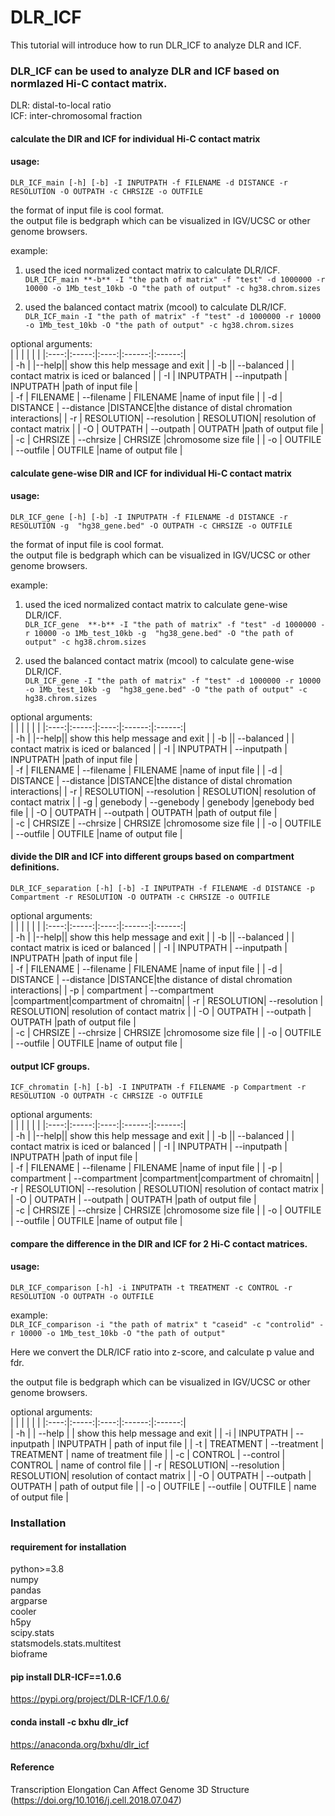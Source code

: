 # DLR_ICF  
This tutorial will introduce how to run DLR_ICF to analyze DLR and ICF.

### DLR_ICF can be used to analyze DLR and ICF based on normlazed Hi-C contact matrix.  
DLR: distal-to-local ratio  
ICF: inter-chromosomal fraction  

#### calculate the DIR and ICF for individual Hi-C contact matrix
#### usage: 
```DLR_ICF_main [-h] [-b] -I INPUTPATH -f FILENAME -d DISTANCE -r RESOLUTION -O OUTPATH -c CHRSIZE -o OUTFILE``` 

the format of input file is cool format.  
the output file is bedgraph which can be visualized in IGV/UCSC or other genome browsers. 

example:  
1. used the iced normalized contact matrix to calculate DLR/ICF.  
```DLR_ICF_main **-b** -I "the path of matrix" -f "test" -d 1000000 -r 10000 -o 1Mb_test_10kb -O "the path of output" -c hg38.chrom.sizes```

2. used the balanced contact matrix (mcool) to calculate DLR/ICF.  
```DLR_ICF_main -I "the path of matrix" -f "test" -d 1000000 -r 10000 -o 1Mb_test_10kb -O "the path of output" -c hg38.chrom.sizes```

                     
optional arguments:  
|  |   |    |   |   |
|:----:|:-----:|:----:|:------:|:------:|  
| -h |  |--help|| show this help message and exit |
| -b ||  --balanced |   | contact matrix is iced or balanced |
| -I | INPUTPATH  | --inputpath | INPUTPATH |path of input file  |  
| -f | FILENAME   | --filename    | FILENAME |name of input file |
| -d | DISTANCE  | --distance |DISTANCE|the distance of distal chromation interactions|
| -r    |   RESOLUTION| --resolution | RESOLUTION| resolution of contact matrix  | 
| -O | OUTPATH    | --outpath |  OUTPATH |path of output file  |  
| -c | CHRSIZE    | --chrsize |  CHRSIZE |chromosome size file  |
| -o | OUTFILE    | --outfile |  OUTFILE |name of output file  |


#### calculate gene-wise DIR and ICF for individual Hi-C contact matrix
#### usage: 
```DLR_ICF_gene [-h] [-b] -I INPUTPATH -f FILENAME -d DISTANCE -r RESOLUTION -g  "hg38_gene.bed" -O OUTPATH -c CHRSIZE -o OUTFILE``` 

the format of input file is cool format.  
the output file is bedgraph which can be visualized in IGV/UCSC or other genome browsers. 

example:  
1. used the iced normalized contact matrix to calculate gene-wise DLR/ICF.  
```DLR_ICF_gene  **-b** -I "the path of matrix" -f "test" -d 1000000 -r 10000 -o 1Mb_test_10kb -g  "hg38_gene.bed" -O "the path of output" -c hg38.chrom.sizes```

2. used the balanced contact matrix (mcool) to calculate gene-wise DLR/ICF.  
```DLR_ICF_gene -I "the path of matrix" -f "test" -d 1000000 -r 10000 -o 1Mb_test_10kb -g  "hg38_gene.bed" -O "the path of output" -c hg38.chrom.sizes```

optional arguments:  
|  |   |    |   |   |
|:----:|:-----:|:----:|:------:|:------:|  
| -h |  |--help|| show this help message and exit |
| -b ||  --balanced |   | contact matrix is iced or balanced |
| -I | INPUTPATH  | --inputpath | INPUTPATH |path of input file  |  
| -f | FILENAME   | --filename    | FILENAME |name of input file |
| -d | DISTANCE  | --distance |DISTANCE|the distance of distal chromation interactions|
| -r    |   RESOLUTION| --resolution | RESOLUTION| resolution of contact matrix  | 
| -g | genebody    | --genebody |  genebody |genebody bed file  | 
| -O | OUTPATH    | --outpath |  OUTPATH |path of output file  |  
| -c | CHRSIZE    | --chrsize |  CHRSIZE |chromosome size file  |
| -o | OUTFILE    | --outfile |  OUTFILE |name of output file  |

#### divide the DIR and ICF into different groups based on compartment definitions.  
```DLR_ICF_separation [-h] [-b] -I INPUTPATH -f FILENAME -d DISTANCE -p Compartment -r RESOLUTION -O OUTPATH -c CHRSIZE -o OUTFILE``` 

optional arguments:  
|  |   |    |   |   |
|:----:|:-----:|:----:|:------:|:------:|  
| -h |  |--help|| show this help message and exit |
| -b ||  --balanced |   | contact matrix is iced or balanced |
| -I | INPUTPATH  | --inputpath | INPUTPATH |path of input file  |  
| -f | FILENAME   | --filename    | FILENAME |name of input file |
| -d | DISTANCE  | --distance |DISTANCE|the distance of distal chromation interactions|
| -p | compartment  | --compartment |compartment|compartment of chromaitn|
| -r    |   RESOLUTION| --resolution | RESOLUTION| resolution of contact matrix  | 
| -O | OUTPATH    | --outpath |  OUTPATH |path of output file  |  
| -c | CHRSIZE    | --chrsize |  CHRSIZE |chromosome size file  |
| -o | OUTFILE    | --outfile |  OUTFILE |name of output file  |

#### output ICF groups.  
```ICF_chromatin [-h] [-b] -I INPUTPATH -f FILENAME -p Compartment -r RESOLUTION -O OUTPATH -c CHRSIZE -o OUTFILE``` 

optional arguments:  
|  |   |    |   |   |
|:----:|:-----:|:----:|:------:|:------:|  
| -h |  |--help|| show this help message and exit |
| -b ||  --balanced |   | contact matrix is iced or balanced |
| -I | INPUTPATH  | --inputpath | INPUTPATH |path of input file  |  
| -f | FILENAME   | --filename    | FILENAME |name of input file |
| -p | compartment  | --compartment |compartment|compartment of chromaitn|
| -r    |   RESOLUTION| --resolution | RESOLUTION| resolution of contact matrix  | 
| -O | OUTPATH    | --outpath |  OUTPATH |path of output file  |  
| -c | CHRSIZE    | --chrsize |  CHRSIZE |chromosome size file  |
| -o | OUTFILE    | --outfile |  OUTFILE |name of output file  |

#### compare the difference in the DIR and ICF for 2 Hi-C contact matrices.  
#### usage: 
```DLR_ICF_comparison [-h] -i INPUTPATH -t TREATMENT -c CONTROL -r RESOLUTION -O OUTPATH -o OUTFILE```  

example:  
```DLR_ICF_comparison -i "the path of matrix" t "caseid" -c "controlid" -r 10000 -o 1Mb_test_10kb -O "the path of output"```  

Here we convert the DLR/ICF ratio into z-score, and calculate p value and fdr.  

the output file is bedgraph which can be visualized in IGV/UCSC or other genome browsers. 

optional arguments:  
|  |   |    |   |   |
|:----:|:-----:|:----:|:------:|:------:|  
|  -h    |      |   --help   |           | show this help message and exit         |
|  -i    |   INPUTPATH | --inputpath  | INPUTPATH | path of input file             |
|  -t    |   TREATMENT | --treatment  | TREATMENT | name of treatment file         |
|  -c    |   CONTROL   | --control    | CONTROL   | name of control file             |
|  -r    |   RESOLUTION| --resolution | RESOLUTION| resolution of contact matrix  | 
|  -O    |   OUTPATH   | --outpath    | OUTPATH   | path of output file              |
|  -o   |    OUTFILE   | --outfile    | OUTFILE   | name of output file              |

### Installation 
#### requirement for installation
python>=3.8  
numpy  
pandas  
argparse  
cooler   
h5py  
scipy.stats   
statsmodels.stats.multitest   
bioframe

#### pip install DLR-ICF==1.0.6
https://pypi.org/project/DLR-ICF/1.0.6/  

#### conda install -c bxhu dlr_icf
https://anaconda.org/bxhu/dlr_icf  

#### Reference
Transcription Elongation Can Affect Genome 3D Structure (https://doi.org/10.1016/j.cell.2018.07.047)
